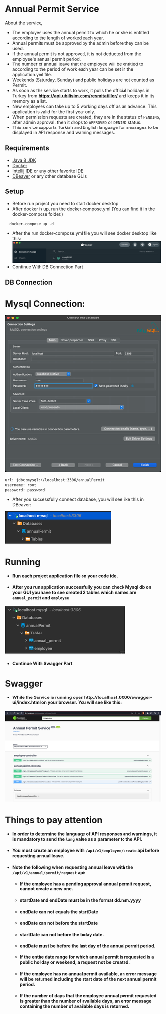 # Annual Permit Service
About the service, 
- The employee uses the annual permit to which he or she is entitled according to the length of worked each year.
- Annual permits must be approved by the admin before they can be used.
- If the annual permit is not approved, it is not deducted from the employee's annual permit period.
- The number of annual leave that the employee will be entitled to according to the period of work each year can be set in the application.yml file.
- Weekends (Saturday, Sunday) and public holidays are not counted as Permit.
- As soon as the service starts to work, it pulls the official holidays in Turkey from **https://api.ubilisim.com/resmitatiller/** and keeps it in its memory as a list.
- New employees can take up to 5 working days off as an advance. This application is valid for the first year only.
- When permission requests are created, they are in the status of `PENDING`, after admin approval.
  then it drops to `APPROVED` or `DENIED` status.
- This service supports Turkish and English language for messages to be displayed in API response and warning messages.

## Requirements
- [Java 8 JDK](https://www.oracle.com/tr/java/technologies/javase/javase8-archive-downloads.html)
- [Docker](https://www.docker.com/products/docker-desktop/)
- [Intellij IDE](https://www.jetbrains.com/idea/download/#section=mac) or any other favorite IDE
- [DBeaver](https://dbeaver.com/download/lite/) or any other database GUIs


## Setup
- Before run project you need to start docker desktop
- After docker is up, run the docker-compose.yml (You can find it in the docker-compose folder.)
```
  docker-compose up -d
```
- After the run docker-compose.yml file you will see docker desktop like this: 
![](images/docker_desktop.png)
- Continue With DB Connection Part

## DB Connection
# Mysql Connection:
![](images/connect_database.png)

    url: jdbc:mysql://localhost:3306/annualPermit
    username: root
    password: password

* After you successfully connect database, you will see like this in DBeaver: 

![](images/db_connect_success.png)

# Running
- #### Run each project application file on your code ide.
- #### After you run application successfully you can check Mysql db on your GUI you have to see created 2 tables which names are `annual_permit` and `employee`
![](images/created_tables.png)

- #### Continue With Swagger Part
# Swagger
- #### While the Service is running open **http://localhost:8080/swagger-ui/index.html** on your browser. You will see like this:
![](images/swagger.png)
# Things to pay attention
- #### In order to determine the language of API responses and warnings, it is mandatory to send the `lang` value as a parameter to the API.
- #### You must create an employee with `/api/v1/employee/create` api before requesting annual leave.
- #### Note the following when requesting annual leave with the `/api/v1/annual/permit/request` api:
  - #### If the employee has a pending approval annual permit request, cannot create a new one.
  - #### startDate and endDate must be in the format dd.mm.yyyy
  - #### endDate can not equals the startDate
  - #### endDate can not before the startDate 
  - #### startDate can not before the today date.
  - #### endDate must be before the last day of the annual permit period.
  - #### If the entire date range for which annual permit is requested is a public holiday or weekend, a request not be created.
  - #### If the employee has no annual permit available, an error message will be returned including the start date of the next annual permit period.
  - #### If the number of days that the employee annual permit requested is greater than the number of available days, an error message containing the number of available days is returned.







